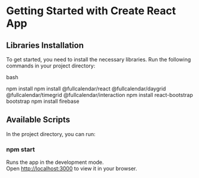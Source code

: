 # Getting Started with Create React App

## Libraries Installation

To get started, you need to install the necessary libraries. Run the following commands in your project directory:

bash

npm install
npm install @fullcalendar/react @fullcalendar/daygrid @fullcalendar/timegrid @fullcalendar/interaction
npm install react-bootstrap bootstrap
npm install firebase



## Available Scripts

In the project directory, you can run:

### npm start

Runs the app in the development mode.\
Open [http://localhost:3000](http://localhost:3000) to view it in your browser.